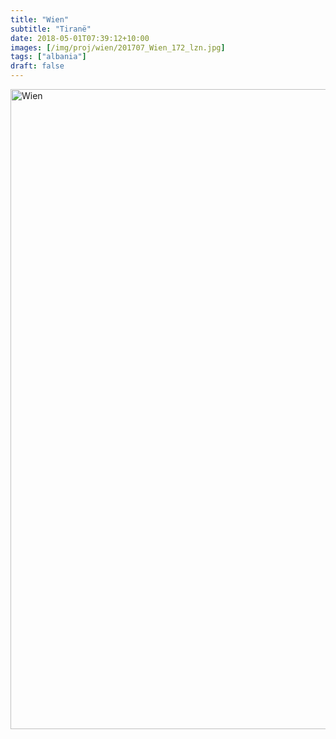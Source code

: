 ```yaml
---
title: "Wien"
subtitle: "Tiranë"
date: 2018-05-01T07:39:12+10:00
images: [/img/proj/wien/201707_Wien_172_lzn.jpg]
tags: ["albania"]
draft: false
---
```


<a data-flickr-embed="true" data-header="true" data-footer="true"  href="https://www.flickr.com/photos/144447981@N03/albums/72157699366215310" title="Wien"><img src="https://farm5.staticflickr.com/4890/45663977175_576dc056b7_o.jpg" width="683" height="1024" alt="Wien"></a><script async src="//embedr.flickr.com/assets/client-code.js" charset="utf-8"></script>

